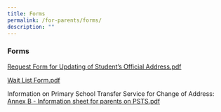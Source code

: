 ```yaml
---
title: Forms
permalink: /for-parents/forms/
description: ""
---
```

### Forms



[Request Form for Updating of Student’s Official Address.pdf](/files/fpf2.pdf)
  

  
[Wait List Form.pdf](/files/fpf4.pdf) 

Information on Primary School Transfer Service for Change of Address:   
[Annex B - Information sheet for parents on PSTS.pdf](/files/fpf5.pdf)
